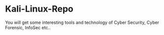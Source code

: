 # Kali-Linux-Repo
You will get some interesting tools and technology of Cyber Security, Cyber Forensic, InfoSec etc..
